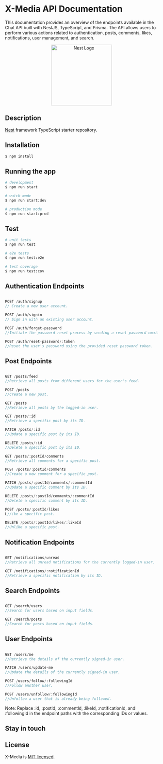 # X-Media API Documentation

This documentation provides an overview of the endpoints available in the Chat API built with NestJS, TypeScript, and Prisma. The API allows users to perform various actions related to authentication, posts, comments, likes, notifications, user management, and search.

<p align="center">
  <a href="http://nestjs.com/" target="blank"><img src="https://nestjs.com/img/logo-small.svg" width="200" alt="Nest Logo" /></a>
</p>

## Description

[Nest](https://github.com/nestjs/nest) framework TypeScript starter repository.

## Installation

```bash
$ npm install
```

## Running the app

```bash
# development
$ npm run start

# watch mode
$ npm run start:dev

# production mode
$ npm run start:prod
```

## Test

```bash
# unit tests
$ npm run test

# e2e tests
$ npm run test:e2e

# test coverage
$ npm run test:cov
```

## Authentication Endpoints
```javascript

POST /auth/signup
// Create a new user account.

POST /auth/signin
// Sign in with an existing user account.

POST /auth/forget-password
//Initiate the password reset process by sending a reset password email.

POST /auth/reset-password/:token
//Reset the user's password using the provided reset password token.

```

## Post Endpoints
```javascript

GET /posts/feed
//Retrieve all posts from different users for the user's feed.

POST /posts
//Create a new post.

GET /posts
//Retrieve all posts by the logged-in user.

GET /posts/:id
//Retrieve a specific post by its ID.

PATCH /posts/:id
//Update a specific post by its ID.

DELETE /posts/:id
//Delete a specific post by its ID.

GET /posts/:postId/comments
//Retrieve all comments for a specific post.

POST /posts/:postId/comments
//Create a new comment for a specific post.

PATCH /posts/:postId/comments/:commentId
//Update a specific comment by its ID.

DELETE /posts/:postId/comments/:commentId
//Delete a specific comment by its ID.

POST /posts/:postId/likes
L//ike a specific post.

DELETE /posts/:postId/likes/:likeId
//Unlike a specific post.

```

## Notification Endpoints
```js

GET /notifications/unread
//Retrieve all unread notifications for the currently logged-in user.

GET /notifications/:notificationId
//Retrieve a specific notification by its ID.

```

## Search Endpoints
```js

GET /search/users
//Search for users based on input fields.

GET /search/posts
//Search for posts based on input fields.

```

## User Endpoints
```js

GET /users/me
//Retrieve the details of the currently signed-in user.

PATCH /users/update-me
//Update the details of the currently signed-in user.

POST /users/follow/:followingId
//Follow another user.

POST /users/unfollow/:followingId
//Unfollow a user that is already being followed.

```

Note: Replace :id, :postId, :commentId, :likeId, :notificationId, and :followingId in the endpoint paths with the corresponding IDs or values.

## Stay in touch

## License

X-Media is [MIT licensed](LICENSE).

